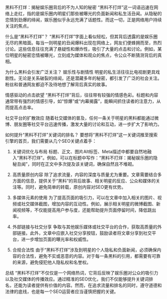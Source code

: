 黑料不打烊：揭秘娱乐圈背后的不为人知的秘密
“黑料不打烊”这一词语迅速在网络上走红，指的是娱乐圈内明星们那些被曝光的负面新闻和私生活丑闻。从隐秘的恋情到劲爆的绯闻，娱乐圈似乎永远充满了话题性。而这一切，正是网络用户持续关注的焦点。

什么是“黑料不打烊”？
“黑料不打烊”字面上看似轻松，但其背后透露的是娱乐圈无尽的黑暗面。每当一则明星的丑闻爆料出现在网络上，网友们便蜂拥而至，热烈讨论。这些信息往往充满了悬疑性和爆炸性，吸引了大量的点击和讨论。例如，某位明星的秘密恋情被曝光，立刻成为媒体和观众的焦点，令公众不断猜测背后的真相。

为什么黑料会引发广泛关注？
娱乐性与剧情性
明星的私生活往往比电视剧更具戏剧性。无论是关系破裂的绯闻，还是潜藏多年的秘密，都引发了广泛的社会关注。粉丝和普通网友都迫不及待地想了解背后真实的故事。

情感驱动的点击欲望
“黑料不打烊”背后，往往带有较强的情感色彩。标题和内容通常带有强烈的情感引导，如“惊爆”或“内幕揭露”，能瞬间抓住读者的注意力，从而提高点击率。

社交平台的扩散效应
随着社交媒体的普及，任何一条关于明星的黑料都能通过微博、朋友圈等社交平台迅速传播，激发大量的讨论和互动，进一步扩大了影响力。

如何提升“黑料不打烊”关键词的排名？
要想将“黑料不打烊”这一关键词推至搜索引擎的首页，我们需要从几个SEO关键点着手：

1. 关键词优化与布局
标题、正文、图片Alt标签、Meta描述中都要自然地融入“黑料不打烊”。例如，可以在标题中写作：“黑料不打烊：揭秘娱乐圈的隐秘丑闻”，同时在正文中多次提及该关键词，确保自然且不堆砌。

2. 高质量原创内容
除了追求流量，内容的深度与质量尤为重要。文章需要结合多方面的信息，提供关于“黑料”的背后故事、相关明星的反应、公众和媒体的关注等。同时，避免简单的转载，原创内容对SEO更有优势。

3. 多媒体元素的使用
为了提高页面的吸引力，可以在文章中加入相关的图片、视频或社交媒体截图，增加内容的互动性。例如，展示相关明星的微博截图、新闻视频等，不仅能提高用户参与度，还能帮助提升页面停留时间，降低跳出率。

4. 外部链接与社交分享
争取与其他娱乐媒体或社交平台的合作，获取高质量的外部链接。此外，文章中应嵌入社交分享按钮，鼓励读者将文章分享到社交平台，进一步增加页面的曝光率和权威性。

5. 合规合法性
由于“黑料不打烊”涉及到明星的个人隐私和负面新闻，必须确保内容的合法性，避免不实或恶意的内容。对于每一条黑料的引用，都需要有可靠的来源，避免侵犯他人隐私权和名誉权。

总结
“黑料不打烊”不仅仅是一个网络热词，它背后反映了娱乐圈对公众的吸引力以及社交媒体的传播效应。通过精准的SEO优化，我们不仅能够提升关键词排名，还能为读者提供有价值的内容。然而，在追求流量和排名的同时，遵守道德和法律的底线，也是每一个SEO运营者应当谨慎把握的关键。
